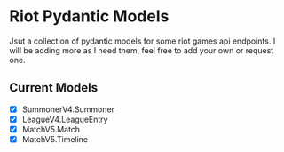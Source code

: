 # Riot Pydantic Models
Jsut a collection of pydantic models for some riot games api endpoints.
I will be adding more as I need them, feel free to add your own or request one.

## Current Models
- [X] SummonerV4.Summoner
- [X] LeagueV4.LeagueEntry
- [x] MatchV5.Match
- [X] MatchV5.Timeline
